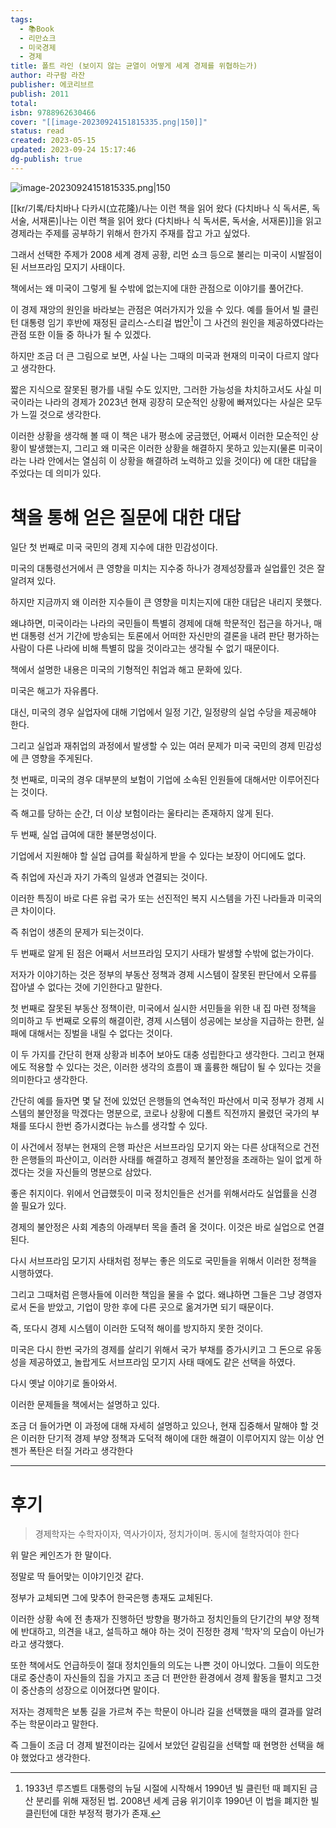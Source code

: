 ```yaml
---
tags:
  - 📚Book
  - 리만쇼크
  - 미국경제
  - 경제
title: 폴트 라인 (보이지 않는 균열이 어떻게 세계 경제를 위협하는가)
author: 라구람 라잔
publisher: 에코리브르
publish: 2011
total: 
isbn: 9788962630466
cover: "[[image-20230924151815335.png|150]]"
status: read
created: 2023-05-15
updated: 2023-09-24 15:17:46
dg-publish: true
---
```

![image-20230924151815335.png|150](/img/user/kr/%EA%B8%B0%EB%A1%9D/assets/%ED%8F%B4%ED%8A%B8%20%EB%9D%BC%EC%9D%B8(Fault%20Lines)/image-20230924151815335.png)



[[kr/기록/타치바나 다카시(立花隆)/나는 이런 책을 읽어 왔다 (다치바나 식 독서론, 독서술, 서재론)\|나는 이런 책을 읽어 왔다 (다치바나 식 독서론, 독서술, 서재론)]]을 읽고 경제라는 주제를 공부하기 위해서 한가지 주재를 잡고 가고 싶었다.

그래서 선택한 주제가 2008 세계 경제 공황, 리먼 쇼크 등으로 불리는 미국이 시발점이 된 서브프라임 모지기 사태이다. 

책에서는 왜 미국이 그렇게 될 수밖에 없는지에 대한 관점으로 이야기를 풀어간다. 

이 경제 재앙의 원인을 바라보는 관점은 여러가지가 있을 수 있다. 예를 들어서 빌 클린턴 대통령 임기 후반에 재정된 글리스-스티걸 법안[^1]이 그 사건의 원인을 제공하였다라는 관점 또한 이들 중 하나가 될 수 있겠다.

하지만 조금 더 큰 그림으로 보면, 사실 나는 그때의 미국과 현재의 미국이 다르지 않다고 생각한다.

짧은 지식으로 잘못된 평가를 내릴 수도 있지만, 그러한 가능성을 차치하고서도 사실 미국이라는 나라의 경제가 2023년 현재 굉장히 모순적인 상황에 빠져있다는 사실은 모두가 느낄 것으로 생각한다. 

이러한 상황을 생각해 볼 때 이 책은 내가 평소에 궁금했던, 어째서 이러한 모순적인 상황이 발생했는지, 그리고 왜 미국은 이러한 상황을 해결하지 못하고 있는지(물론 미국이라는 나라 안에서는 열심히 이 상황을 해결하려 노력하고 있을 것이다) 에 대한 대답을 주었다는 데 의미가 있다.

# 책을 통해 얻은 질문에 대한 대답

일단 첫 번째로 미국 국민의 경제 지수에 대한 민감성이다.

미국의 대통령선거에서 큰 영향을 미치는 지수중 하나가 경제성장률과 실업률인 것은 잘 알려져 있다. 

하지만 지금까지 왜 이러한 지수들이 큰 영향을 미치는지에 대한 대답은 내리지 못했다.

왜냐하면, 미국이라는 나라의 국민들이 특별히 경제에 대해 학문적인 접근을 하거나, 매번 대통령 선거 기간에 방송되는 토론에서 어떠한 자신만의 결론을 내려 판단 평가하는 사람이 다른 나라에 비해 특별히 많을 것이라고는 생각될 수 없기 때문이다.

책에서 설명한 내용은 미국의 기형적인 취업과 해고 문화에 있다. 

미국은 해고가 자유롭다. 

대신, 미국의 경우 실업자에 대해 기업에서 일정 기간, 일정량의 실업 수당을 제공해야 한다. 

그리고 실업과 재취업의 과정에서 발생할 수 있는 여러 문제가 미국 국민의 경제 민감성에 큰 영향을 주게된다.

첫 번째로, 미국의 경우 대부분의 보험이 기업에 소속된 인원들에 대해서만 이루어진다는 것이다. 

즉 해고를 당하는 순간, 더 이상 보험이라는 울타리는 존재하지 않게 된다.

두 번째, 실업 급여에 대한 불분명성이다.

기업에서 지원해야 할 실업 급여를 확실하게 받을 수 있다는 보장이 어디에도 없다.

즉 취업에 자신과 자기 가족의 일생과 연결되는 것이다.

이러한 특징이 바로 다른 유럽 국가 또는 선진적인 복지 시스템을 가진 나라들과 미국의 큰 차이이다.

즉 취업이 생존의 문제가 되는것이다.

두 번째로 알게 된 점은 어째서 서브프라임 모지기 사태가 발생할 수밖에 없는가이다.

저자가 이야기하는 것은 정부의 부동산 정책과 경제 시스템이 잘못된 판단에서 오류를 잡아낼 수 없다는 것에 기인한다고 말한다.

첫 번째로 잘못된 부동산 정책이란, 미국에서 실시한 서민들을 위한 내 집 마련 정책을 의미하고 
두 번째로 오류의 해결이란, 경제 시스템이 성공에는 보상을 지급하는 한편, 실패에 대해서는 징벌을 내릴 수 없다는 것이다.

이 두 가지를 간단히 현재 상황과 비추어 보아도 대충 성립한다고 생각한다. 그리고 현재에도 적용할 수 있다는 것은, 이러한 생각의 흐름이 꽤 훌륭한 해답이 될 수 있다는 것을 의미한다고 생각한다.

간단히 예를 들자면 몇 달 전에 있었던 은행들의 연속적인 파산에서 미국 정부가 경제 시스템의 불안정을 막겠다는 명분으로, 코로나 상황에 디폴트 직전까지 몰렸던 국가의 부채를 또다시 한번 증가시켰다는 뉴스를 생각할 수 있다.

이 사건에서 정부는 현재의 은행 파산은 서브프라임 모기지 와는 다른 상대적으로 건전한 은행들의 파산이고, 이러한 사태를 해결하고 경제적 불안정을 초래하는 일이 없게 하겠다는 것을 자신들의 명분으로 삼았다.

좋은 취지이다. 위에서 언급했듯이 미국 정치인들은 선거를 위해서라도 실업률을 신경 쓸 필요가 있다. 

경제의 불안정은 사회 계층의 아래부터 목을 졸려 올 것이다. 이것은 바로 실업으로 연결된다. 

다시 서브프라임 모기지 사태처럼 정부는 좋은 의도로 국민들을 위해서 이러한 정책을 시행하였다.

그리고 그때처럼 은행사들에 이러한 책임을 물을 수 없다. 왜냐하면 그들은 그냥 경영자로서 돈을 받았고, 기업이 망한 후에 다른 곳으로 옮겨가면 되기 때문이다. 

즉, 또다시 경제 시스템이 이러한 도덕적 해이를 방지하지 못한 것이다.

미국은 다시 한번 국가의 경제를 살리기 위해서 국가 부채를 증가시키고 그 돈으로 유동성을 제공하였고, 놀랍게도 서브프라임 모기지 사태 때에도 같은 선택을 하였다.

다시 옛날 이야기로 돌아와서.

이러한 문제들을 책에서는 설명하고 있다.

조금 더 들어가면 이 과정에 대해 자세히 설명하고 있으나, 현재 집중해서 말해야 할 것은 이러한 단기적 경제 부양 정책과 도덕적 해이에 대한 해결이 이루어지지 않는 이상 언젠가 폭탄은 터질 거라고 생각한다

--------------------------
# 후기


> 경제학자는 수학자이자, 역사가이자, 정치가이며. 동시에 철학자여야 한다

위 말은 케인즈가 한 말이다.

정말로 딱 들어맞는 이야기인것 같다.

정부가 교체되면 그에 맞추어 한국은행 총재도 교체된다.

이러한 상황 속에 전 총재가 진행하던 방향을 평가하고 정치인들의 단기간의 부양 정책에 반대하고, 의견을 내고, 설득하고 해야 하는 것이 진정한 경제 '학자'의 모습이 아닌가 라고 생각했다.

또한 책에서도 언급하듯이 절대 정치인들의 의도는 나쁜 것이 아니었다. 
그들이 의도한 대로 중산층이 자신들의 집을 가지고 조금 더 편안한 환경에서 경제 활동을 펼치고 그것이 중산층의 성장으로 이어졌다면 말이다.

저자는 경제학은 보통 길을 가르쳐 주는 학문이 아니라 길을 선택했을 때의 결과를 알려주는 학문이라고 말한다.

즉 그들이 조금 더 경제 발전이라는 길에서 보았던 갈림길을 선택할 때 현명한 선택을 해야 했었다고 생각한다.

[^1]: 1933년 루즈벨트 대통령의 뉴딜 시절에 시작해서 1990년 빌 클린턴 때 폐지된 금산 분리를 위해 재정된 법. 2008년 세계 금융 위기이후 1990년 이 법을 폐지한 빌 클린턴에 대한 부정적 평가가 존재.